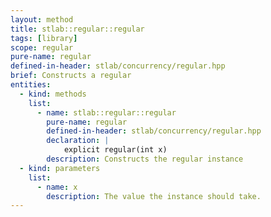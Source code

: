 ```yaml
---
layout: method
title: stlab::regular::regular
tags: [library]
scope: regular
pure-name: regular
defined-in-header: stlab/concurrency/regular.hpp
brief: Constructs a regular
entities:
  - kind: methods
    list:
      - name: stlab::regular::regular
        pure-name: regular
        defined-in-header: stlab/concurrency/regular.hpp 
        declaration: |
            explicit regular(int x)
        description: Constructs the regular instance
  - kind: parameters
    list:
      - name: x
        description: The value the instance should take.
---
```

